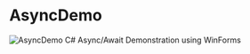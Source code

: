 # AsyncDemo
![AsyncDemo](/../master/AsyncDemo/AsyncDemo_running.png?raw=true "AsyncDemo") 
C# Async/Await Demonstration using WinForms
